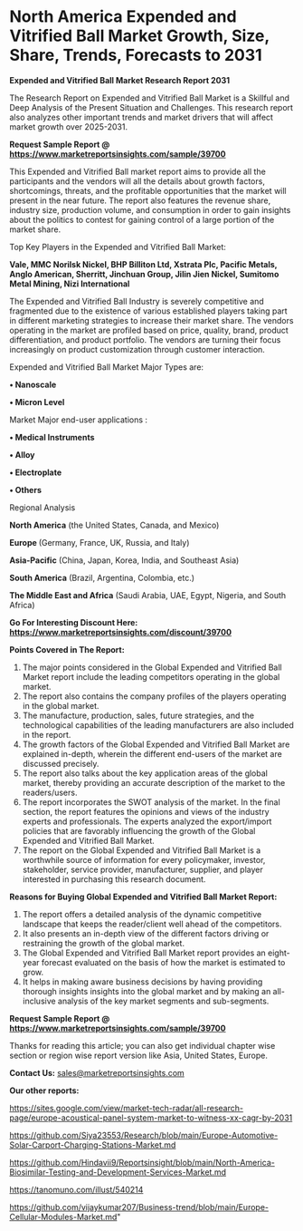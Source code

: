 # North America Expended and Vitrified Ball Market Growth, Size, Share, Trends, Forecasts to 2031

<strong>Expended and Vitrified Ball Market Research Report 2031</strong>

The Research Report on Expended and Vitrified Ball Market is a Skillful and Deep Analysis of the Present Situation and Challenges. This research report also analyzes other important trends and market drivers that will affect market growth over 2025-2031.

<strong>Request Sample Report @ <a href=https://www.marketreportsinsights.com/sample/39700>https://www.marketreportsinsights.com/sample/39700</a></strong>

This Expended and Vitrified Ball market report aims to provide all the participants and the vendors will all the details about growth factors, shortcomings, threats, and the profitable opportunities that the market will present in the near future. The report also features the revenue share, industry size, production volume, and consumption in order to gain insights about the politics to contest for gaining control of a large portion of the market share.

Top Key Players in the Expended and Vitrified Ball Market:

<strong>Vale, MMC Norilsk Nickel, BHP Billiton Ltd, Xstrata Plc, Pacific Metals, Anglo American, Sherritt, Jinchuan Group, Jilin Jien Nickel, Sumitomo Metal Mining, Nizi International</strong>

The Expended and Vitrified Ball Industry is severely competitive and fragmented due to the existence of various established players taking part in different marketing strategies to increase their market share. The vendors operating in the market are profiled based on price, quality, brand, product differentiation, and product portfolio. The vendors are turning their focus increasingly on product customization through customer interaction.

Expended and Vitrified Ball Market Major Types are:

<strong>•  Nanoscale

•  Micron Level</strong>

Market Major end-user applications :

<strong>•  Medical Instruments

•  Alloy

•  Electroplate

•  Others</strong>

Regional Analysis

</u><strong><b>North America</b></strong> (the United States, Canada, and Mexico)

<strong><b>Europe </b></strong>(Germany, France, UK, Russia, and Italy)

<strong><b>Asia-Pacific</b></strong> (China, Japan, Korea, India, and Southeast Asia)

<strong><b>South America</b></strong> (Brazil, Argentina, Colombia, etc.)

<strong><b>The Middle East and Africa</b></strong> (Saudi Arabia, UAE, Egypt, Nigeria, and South Africa)

<strong>Go For Interesting Discount Here: <a href=https://www.marketreportsinsights.com/discount/39700>https://www.marketreportsinsights.com/discount/39700</a></strong>

<strong>Points Covered in The Report:</strong>
<ol>
  <li>The major points considered in the Global Expended and Vitrified Ball Market report include the leading competitors operating in the global market.</li>
  <li>The report also contains the company profiles of the players operating in the global market.</li>
  <li>The manufacture, production, sales, future strategies, and the technological capabilities of the leading manufacturers are also included in the report.</li>
  <li>The growth factors of the Global Expended and Vitrified Ball Market are explained in-depth, wherein the different end-users of the market are discussed precisely.</li>
  <li>The report also talks about the key application areas of the global market, thereby providing an accurate description of the market to the readers/users.</li>
  <li>The report incorporates the SWOT analysis of the market. In the final section, the report features the opinions and views of the industry experts and professionals. The experts analyzed the export/import policies that are favorably influencing the growth of the Global Expended and Vitrified Ball Market.</li>
  <li>The report on the Global Expended and Vitrified Ball Market is a worthwhile source of information for every policymaker, investor, stakeholder, service provider, manufacturer, supplier, and player interested in purchasing this research document.</li>
</ol>
<strong>Reasons for Buying Global Expended and Vitrified Ball Market Report:</strong>

<ol>
  <li>The report offers a detailed analysis of the dynamic competitive landscape that keeps the reader/client well ahead of the competitors.</li>
  <li>It also presents an in-depth view of the different factors driving or restraining the growth of the global market.</li>
  <li>The Global Expended and Vitrified Ball Market report provides an eight-year forecast evaluated on the basis of how the market is estimated to grow.</li>
  <li>It helps in making aware business decisions by having providing thorough insights insights into the global market and by making an all-inclusive analysis of the key market segments and sub-segments.</li>
</ol>
<strong>Request Sample Report @ <a href=https://www.marketreportsinsights.com/sample/39700>https://www.marketreportsinsights.com/sample/39700</a></strong>


Thanks for reading this article; you can also get individual chapter wise section or region wise report version like Asia, United States, Europe.

<strong>Contact Us:</strong>
sales@marketreportsinsights.com

<strong>Our other reports:</strong>

<a href=https://sites.google.com/view/market-tech-radar/all-research-page/europe-acoustical-panel-system-market-to-witness-xx-cagr-by-2031>https://sites.google.com/view/market-tech-radar/all-research-page/europe-acoustical-panel-system-market-to-witness-xx-cagr-by-2031</a>

<a href=https://github.com/Siya23553/Research/blob/main/Europe-Automotive-Solar-Carport-Charging-Stations-Market.md>https://github.com/Siya23553/Research/blob/main/Europe-Automotive-Solar-Carport-Charging-Stations-Market.md</a>

<a href=https://github.com/Hindavii9/Reportsinsight/blob/main/North-America-Biosimilar-Testing-and-Development-Services-Market.md>https://github.com/Hindavii9/Reportsinsight/blob/main/North-America-Biosimilar-Testing-and-Development-Services-Market.md</a>

<a href=https://tanomuno.com/illust/540214>https://tanomuno.com/illust/540214</a>

<a href=https://github.com/vijaykumar207/Business-trend/blob/main/Europe-Cellular-Modules-Market.md>https://github.com/vijaykumar207/Business-trend/blob/main/Europe-Cellular-Modules-Market.md</a>"

